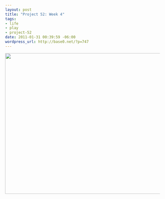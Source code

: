 ```yaml
--- 
layout: post
title: "Project 52: Week 4"
tags: 
- life
- play
- project-52
date: 2011-01-31 00:39:59 -06:00
wordpress_url: http://base0.net/?p=747
---
```

<a rel="attachment wp-att-748" href="http://base0.net/posts/project-52-week-4/samsung-6/"><img class="alignnone size-large wp-image-748" title="Project 52 Week 4SAMSUNG" src="http://base0.net/wp-content/uploads/2011/01/2011-01-25-06.05.05-610x457.jpg" alt="" width="610" height="457" /></a>
